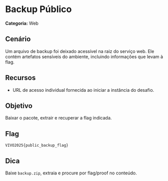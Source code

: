 # Backup Público

**Categoria:** Web

## Cenário
Um arquivo de backup foi deixado acessível na raiz do serviço web. Ele contém artefatos sensíveis do ambiente, incluindo informações que levam à flag.

## Recursos
- URL de acesso individual fornecida ao iniciar a instância do desafio.

## Objetivo
Baixar o pacote, extrair e recuperar a flag indicada.

## Flag
`VIVO2025{public_backup_flag}`

## Dica
Baixe `backup.zip`, extraia e procure por flag/proof no conteúdo.
